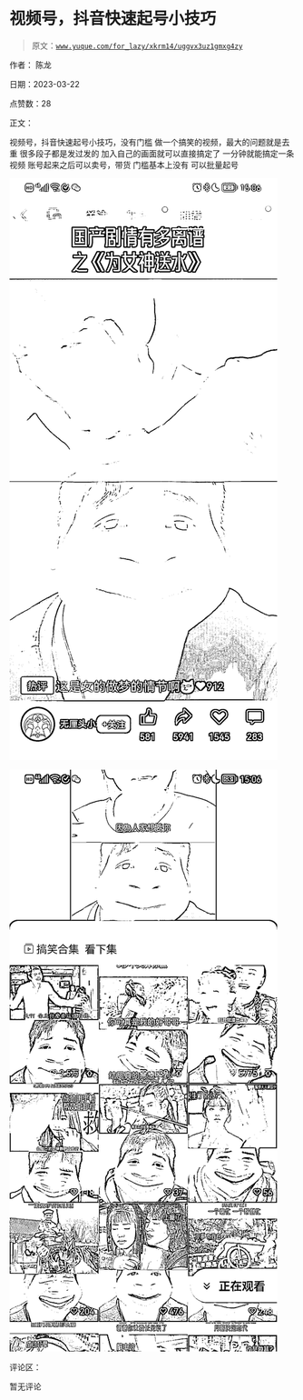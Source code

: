 # 视频号，抖音快速起号小技巧

> 原文：[`www.yuque.com/for_lazy/xkrm14/uggvx3uz1gmxg4zy`](https://www.yuque.com/for_lazy/xkrm14/uggvx3uz1gmxg4zy)

作者： 陈龙

日期：2023-03-22

点赞数：28

正文：

视频号，抖音快速起号小技巧，没有门槛 做一个搞笑的视频，最大的问题就是去重 很多段子都是发过发的 加入自己的画面就可以直接搞定了 一分钟就能搞定一条视频 账号起来之后可以卖号，带货 门槛基本上没有 可以批量起号

![](img/6fca698e65927ae36d83e5049e378c8c.png)

![](img/587074102fc96362e4ec0cfe1c1146bd.png)

评论区：

暂无评论



